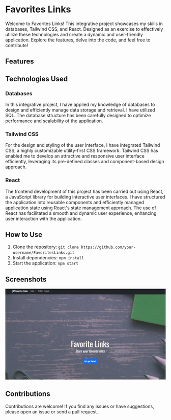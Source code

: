 # Favorites Links

Welcome to Favorites Links! This integrative project showcases my skills in databases, Tailwind CSS, and React. Designed as an exercise to effectively utilize these technologies and create a dynamic and user-friendly application. Explore the features, delve into the code, and feel free to contribute!

## Features

## Technologies Used

### Databases
In this integrative project, I have applied my knowledge of databases to design and efficiently manage data storage and retrieval. I have utilized SQL. The database structure has been carefully designed to optimize performance and scalability of the application.

### Tailwind CSS
For the design and styling of the user interface, I have integrated Tailwind CSS, a highly customizable utility-first CSS framework. Tailwind CSS has enabled me to develop an attractive and responsive user interface efficiently, leveraging its pre-defined classes and component-based design approach.

### React
The frontend development of this project has been carried out using React, a JavaScript library for building interactive user interfaces. I have structured the application into reusable components and efficiently managed application state using React's state management approach. The use of React has facilitated a smooth and dynamic user experience, enhancing user interaction with the application.


## How to Use

1. Clone the repository: `git clone https://github.com/your-username/FavoritesLinks.git`
2. Install dependencies: `npm install`
3. Start the application: `npm start`

## Screenshots

![Screenshot 1](/src/public/img/screenshot.png)

## Contributions

Contributions are welcome! If you find any issues or have suggestions, please open an issue or send a pull request.




